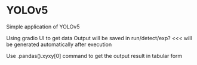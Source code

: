 # YOLOv5
Simple application of YOLOv5

Using gradio UI to get data
Output will be saved in run/detect/exp? <<< will be generated automatically after execution

Use .pandas().xyxy[0] command to get the output result in tabular form
